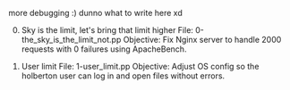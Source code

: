 more debugging :) dunno what to write here xd

0. Sky is the limit, let's bring that limit higher
   File: 0-the_sky_is_the_limit_not.pp
   Objective: Fix Nginx server to handle 2000 requests with 0 failures using ApacheBench.

1. User limit
   File: 1-user_limit.pp
   Objective: Adjust OS config so the holberton user can log in and open files without errors.
